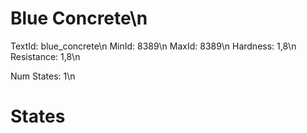 # Blue Concrete\n
TextId: blue_concrete\n
MinId: 8389\n
MaxId: 8389\n
Hardness: 1,8\n
Resistance: 1,8\n

Num States: 1\n
# States
```

```